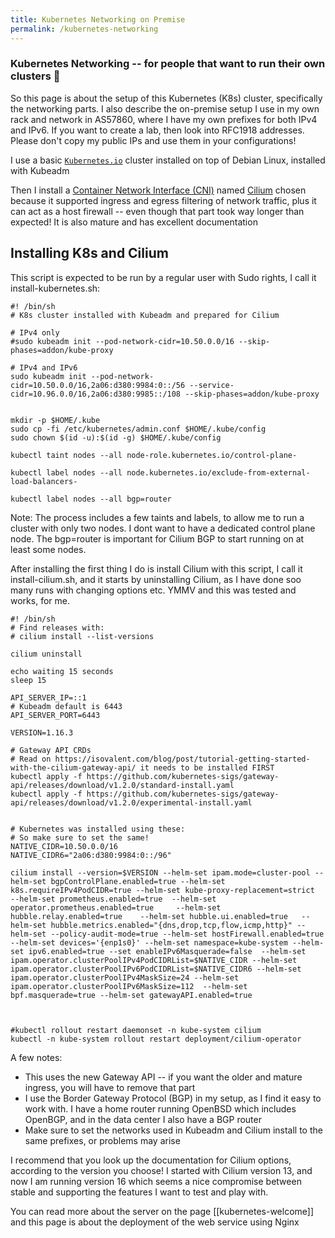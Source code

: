 ```yaml
---
title: Kubernetes Networking on Premise
permalink: /kubernetes-networking
---
```


### Kubernetes Networking -- for people that want to run their own clusters 🌱

So this page is about the setup of this Kubernetes (K8s) cluster, specifically the networking parts. I also describe the on-premise setup I use in my own rack and network in AS57860, where I have my own prefixes for both IPv4 and IPv6. If you want to create a lab, then look into RFC1918 addresses. Please don't copy my public IPs and use them in your configurations!

I use a basic [`Kubernetes.io`](https://kubernetes.io/) cluster installed on top of Debian Linux, installed with Kubeadm

Then I install a [Container Network Interface (CNI)](https://kubernetes.io/docs/concepts/extend-kubernetes/compute-storage-net/network-plugins/) named  [Cilium](https://cilium.io/) chosen because it supported ingress and egress filtering of network traffic, plus it can act as a host firewall -- even though that part took way longer than expected! It is also mature and has excellent documentation

## Installing K8s and Cilium
This script is expected to be run by a regular user with Sudo rights, I call it install-kubernetes.sh:
```
#! /bin/sh
# K8s cluster installed with Kubeadm and prepared for Cilium

# IPv4 only
#sudo kubeadm init --pod-network-cidr=10.50.0.0/16 --skip-phases=addon/kube-proxy

# IPv4 and IPv6
sudo kubeadm init --pod-network-cidr=10.50.0.0/16,2a06:d380:9984:0::/56 --service-cidr=10.96.0.0/16,2a06:d380:9985::/108 --skip-phases=addon/kube-proxy


mkdir -p $HOME/.kube
sudo cp -fi /etc/kubernetes/admin.conf $HOME/.kube/config
sudo chown $(id -u):$(id -g) $HOME/.kube/config

kubectl taint nodes --all node-role.kubernetes.io/control-plane-

kubectl label nodes --all node.kubernetes.io/exclude-from-external-load-balancers-

kubectl label nodes --all bgp=router
```

Note: The process includes a few taints and labels, to allow me to run a cluster with only two nodes. I dont want to have a dedicated control plane node. The bgp=router is important for Cilium BGP to start running on at least some nodes.

After installing the first thing I do is install Cilium with this script, I call it install-cilium.sh, and it starts by uninstalling Cilium, as I have done soo many runs with changing options etc. YMMV and this was tested and works, for me.

```
#! /bin/sh
# Find releases with:
# cilium install --list-versions

cilium uninstall

echo waiting 15 seconds
sleep 15

API_SERVER_IP=::1
# Kubeadm default is 6443
API_SERVER_PORT=6443

VERSION=1.16.3

# Gateway API CRDs
# Read on https://isovalent.com/blog/post/tutorial-getting-started-with-the-cilium-gateway-api/ it needs to be installed FIRST
kubectl apply -f https://github.com/kubernetes-sigs/gateway-api/releases/download/v1.2.0/standard-install.yaml
kubectl apply -f https://github.com/kubernetes-sigs/gateway-api/releases/download/v1.2.0/experimental-install.yaml


# Kubernetes was installed using these:
# So make sure to set the same!
NATIVE_CIDR=10.50.0.0/16
NATIVE_CIDR6="2a06:d380:9984:0::/96"

cilium install --version=$VERSION --helm-set ipam.mode=cluster-pool --helm-set bgpControlPlane.enabled=true --helm-set k8s.requireIPv4PodCIDR=true --helm-set kube-proxy-replacement=strict 		--helm-set prometheus.enabled=true 	--helm-set operator.prometheus.enabled=true 	--helm-set hubble.relay.enabled=true 	--helm-set hubble.ui.enabled=true 	--helm-set hubble.metrics.enabled="{dns,drop,tcp,flow,icmp,http}" --helm-set --policy-audit-mode=true --helm-set hostFirewall.enabled=true  --helm-set devices='{enp1s0}' --helm-set namespace=kube-system --helm-set ipv6.enabled=true --set enableIPv6Masquerade=false  --helm-set ipam.operator.clusterPoolIPv4PodCIDRList=$NATIVE_CIDR --helm-set ipam.operator.clusterPoolIPv6PodCIDRList=$NATIVE_CIDR6 --helm-set ipam.operator.clusterPoolIPv4MaskSize=24 --helm-set ipam.operator.clusterPoolIPv6MaskSize=112  --helm-set bpf.masquerade=true --helm-set gatewayAPI.enabled=true



#kubectl rollout restart daemonset -n kube-system cilium
kubectl -n kube-system rollout restart deployment/cilium-operator

```

A few notes:

* This uses the new Gateway API -- if you want the older and mature ingress, you will have to remove that part
* I use the Border Gateway Protocol (BGP) in my setup, as I find it easy to work with. I have a home router running OpenBSD which includes OpenBGP, and in the data center I also have a BGP router
* Make sure to set the networks used in Kubeadm and Cilium install to the same prefixes, or problems may arise

I recommend that you look up the documentation for Cilium options, according to the version you choose! I started with Cilium version 13, and now I am running version 16 which seems a nice compromise between stable and supporting the features I want to test and play with.






You can read more about the server on the page [[kubernetes-welcome]] and this page is about the deployment of the web service using Nginx
